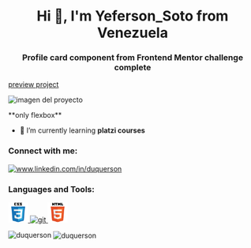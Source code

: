<h1 align="center">Hi 👋, I'm Yeferson_Soto from Venezuela</h1>
<h3 align="center">Profile card component from Frontend Mentor challenge complete</h3>

<a href="https://duquerson.github.io/card_challeng_mentor/" target="blank">preview project</a>

<img src="https://res.cloudinary.com/dz209s6jk/image/upload/v1605203462/Challenges/udlaqeyuqehspxb2zi9h.jpg" alt="imagen del proyecto"/>

<p>**only flexbox**</p>


- 🌱 I’m currently learning **platzi courses**


<h3 align="left">Connect with me:</h3>
<p align="left">
<a href="https://linkedin.com/in/www.linkedin.com/in/duquerson" target="blank"><img align="center" src="https://raw.githubusercontent.com/rahuldkjain/github-profile-readme-generator/master/src/images/icons/Social/linked-in-alt.svg" alt="www.linkedin.com/in/duquerson" height="30" width="40" /></a>
</p>

<h3 align="left">Languages and Tools:</h3>
<p align="left"> <a href="https://www.w3schools.com/css/" target="_blank"> <img src="https://raw.githubusercontent.com/devicons/devicon/master/icons/css3/css3-original-wordmark.svg" alt="css3" width="40" height="40"/> </a> <a href="https://git-scm.com/" target="_blank"> <img src="https://www.vectorlogo.zone/logos/git-scm/git-scm-icon.svg" alt="git" width="40" height="40"/> </a> <a href="https://www.w3.org/html/" target="_blank"> <img src="https://raw.githubusercontent.com/devicons/devicon/master/icons/html5/html5-original-wordmark.svg" alt="html5" width="40" height="40"/> </a> </p>

<p><img align="left" src="https://github-readme-stats.vercel.app/api/top-langs?username=duquerson&show_icons=true&locale=en&layout=compact" alt="duquerson" /></p>

<p>&nbsp;<img align="center" src="https://github-readme-stats.vercel.app/api?username=duquerson&show_icons=true&locale=en" alt="duquerson" /></p>
